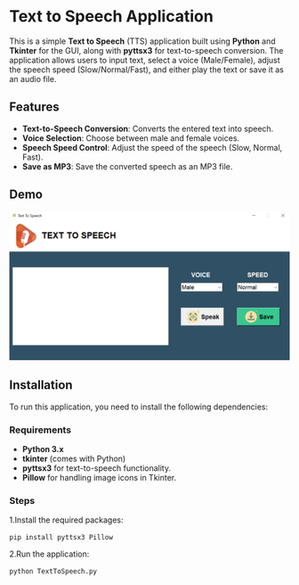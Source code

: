 # Text to Speech Application

This is a simple **Text to Speech** (TTS) application built using **Python** and **Tkinter** for the GUI, along with **pyttsx3** for text-to-speech conversion. The application allows users to input text, select a voice (Male/Female), adjust the speech speed (Slow/Normal/Fast), and either play the text or save it as an audio file.

## Features

- **Text-to-Speech Conversion**: Converts the entered text into speech.
- **Voice Selection**: Choose between male and female voices.
- **Speech Speed Control**: Adjust the speed of the speech (Slow, Normal, Fast).
- **Save as MP3**: Save the converted speech as an MP3 file.

## Demo

![App Demo](images/screenshot.png) 

## Installation

To run this application, you need to install the following dependencies:

### Requirements

- **Python 3.x**
- **tkinter** (comes with Python)
- **pyttsx3** for text-to-speech functionality.
- **Pillow** for handling image icons in Tkinter.

### Steps


1.Install the required packages:

    pip install pyttsx3 Pillow
    
2.Run the application:

    python TextToSpeech.py
